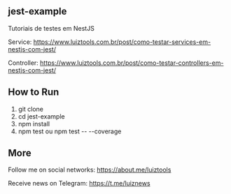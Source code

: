 ## jest-example
Tutoriais de testes em NestJS

Service: https://www.luiztools.com.br/post/como-testar-services-em-nestjs-com-jest/

Controller: https://www.luiztools.com.br/post/como-testar-controllers-em-nestjs-com-jest/

## How to Run

1. git clone
2. cd jest-example
3. npm install
4. npm test ou npm test -- --coverage

## More

Follow me on social networks: https://about.me/luiztools

Receive news on Telegram: https://t.me/luiznews